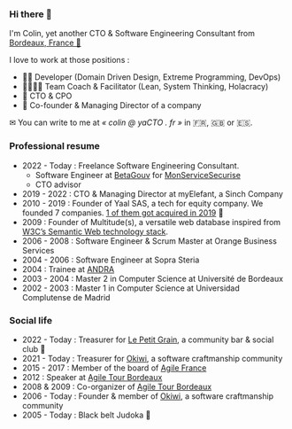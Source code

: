 ### Hi there 👋

I'm Colin, yet another CTO & Software Engineering Consultant from [Bordeaux, France 🍷](https://www.openstreetmap.org/?mlat=44.832&mlon=-0.571#map=6/44.832/-0.571)

I love to work at those positions :
 - 🧑‍💻 Developer (Domain Driven Design, Extreme Programming, DevOps)
 - 👨‍👩‍👧‍👦 Team Coach & Facilitator (Lean, System Thinking, Holacracy)
 - 🔭 CTO & CPO
 - 🚀 Co-founder & Managing Director of a company

✉ You can write to me at _« colin @ yaCTO . fr »_ in 🇫🇷, 🇬🇧 or 🇪🇸.

### Professional resume

- 2022 - Today : Freelance Software Engineering Consultant.
  - Software Engineer at [BetaGouv](https://beta.gouv.fr/) for [MonServiceSecurise](https://www.monservicesecurise.beta.gouv.fr/)
  - CTO advisor
- 2019 - 2022 : CTO & Managing Director at myElefant, a Sinch Company
- 2010 - 2019 : Founder of Yaal SAS, a tech for equity company.
    We founded 7 companies. [1 of them got acquired in 2019](https://objectifaquitaine.latribune.fr/innovation/2019-11-14/comment-yaal-investit-de-la-technique-dans-les-startups-832940.html) 🚀
- 2009 : Founder of Multitude(s), a versatile web database inspired from [W3C’s Semantic Web technology stack](https://www.w3.org/standards/semanticweb/).
- 2006 - 2008 : Software Engineer & Scrum Master at Orange Business Services
- 2004 - 2006 : Software Engineer at Sopra Steria
- 2004 : Trainee at [ANDRA](https://www.andra.fr)
- 2003 - 2004 : Master 2 in Computer Science at Université de Bordeaux
- 2002 - 2003 : Master 1 in Computer Science at Universidad Complutense de Madrid

### Social life

 - 2022 - Today : Treasurer for [Le Petit Grain](https://www.yakafaucon.com/le-petit-grain-programme/), a community bar & social club 🍻
 - 2021 - Today : Treasurer for [Okiwi](https://okiwi.org), a software craftmanship community
 - 2015 - 2017 : Member of the board of [Agile France](https://agile-france.org)
 - 2012 : Speaker at [Agile Tour Bordeaux](https://agiletourbordeaux.fr/2012/orateurs.html)
 - 2008 & 2009 : Co-organizer of [Agile Tour Bordeaux](http://agiletourbordeaux.fr)
 - 2006 - Today : Founder & member of [Okiwi](https://okiwi.org), a software craftmanship community
 - 2005 - Today : Black belt Judoka 🥋
